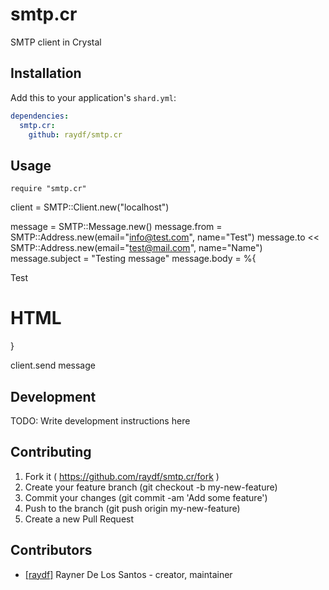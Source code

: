 # smtp.cr

SMTP client in Crystal

## Installation


Add this to your application's `shard.yml`:

```yaml
dependencies:
  smtp.cr:
    github: raydf/smtp.cr
```


## Usage


```crystal
require "smtp.cr"
```

client = SMTP::Client.new("localhost")

message = SMTP::Message.new()
message.from = SMTP::Address.new(email="info@test.com", name="Test")
message.to << SMTP::Address.new(email="test@mail.com", name="Name")
message.subject = "Testing message"
message.body = %{
  <!DOCTYPE html PUBLIC "-//W3C//DTD XHTML 1.0 Transitional//EN" "http://www.w3.org/TR/xhtml1/DTD/xhtml1-transitional.dtd">
  <html xmlns="http://www.w3.org/1999/xhtml">
   <head>
    <meta http-equiv="Content-Type" content="text/html; charset=UTF-8" />
    <title>Demystifying Email Design</title>
    <meta name="viewport" content="width=device-width, initial-scale=1.0"/>
  </head>
  <body>Test <h1><strong>HTML</strong></h1></body>
  </html>
}

client.send message



## Development

TODO: Write development instructions here

## Contributing

1. Fork it ( https://github.com/raydf/smtp.cr/fork )
2. Create your feature branch (git checkout -b my-new-feature)
3. Commit your changes (git commit -am 'Add some feature')
4. Push to the branch (git push origin my-new-feature)
5. Create a new Pull Request

## Contributors

- [[raydf]](https://github.com/raydf) Rayner De Los Santos - creator, maintainer
